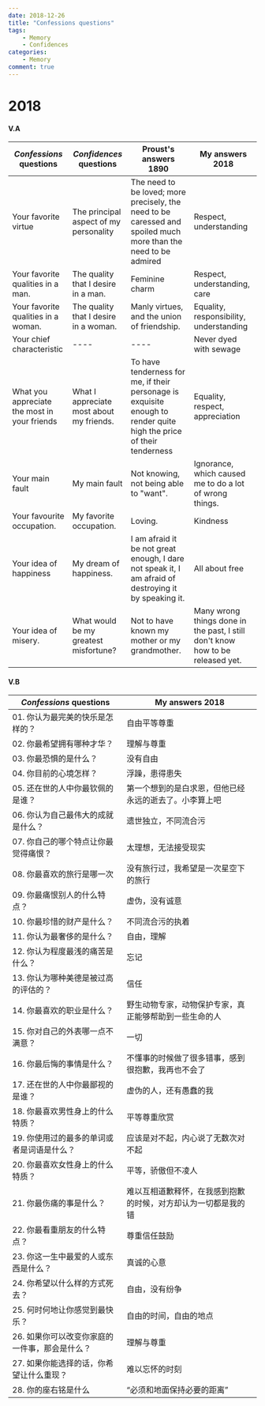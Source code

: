 ```yaml
---
date: 2018-12-26
title: "Confessions questions"
tags:
    - Memory
    - Confidences
categories:
    - Memory
comment: true
---
```


# 2018

#### V.A
|   *Confessions* questions                        |   *Confidences* questions                    |   Proust's answers 1890                                          |   My answers 2018                                               |
|   --------------------------------------------   |   ----------------------------------------   |   ------------------------------------------------------------   |   ------------------------------------------------------------  |
|   Your favorite virtue                           |   The principal aspect of my personality     |   The need to be loved; more precisely, the need to be caressed and spoiled much more than the need to be admired   |   Respect, understanding                                        |
|   Your favorite qualities in a man.              |   The quality that I desire in a man.        |   Feminine charm                                                 |   Respect, understanding, care                                  |
|   Your favorite qualities in a woman.            |   The quality that I desire in a woman.      |   Manly virtues, and the union of friendship.                    |   Equality, responsibility, understanding                       |
|   Your chief characteristic                      |   ----                                       |   ----                                                           |   Never dyed with sewage                                        |
|   What you appreciate the most in your friends   |   What I appreciate most about my friends.   |   To have tenderness for me, if their personage is exquisite enough to render quite high the price of their tenderness   |   Equality, respect, appreciation                               |
|   Your main fault                                |   My main fault                              |   Not knowing, not being able to "want".                         |   Ignorance, which caused me to do a lot of wrong things.       |
|   Your favourite occupation.                     |   My favorite occupation.                    |   Loving.                                                        |   Kindness                                                      |
|   Your idea of happiness                         |   My dream of happiness.                     |   I am afraid it be not great enough, I dare not speak it, I am afraid of destroying it by speaking it.   |   All about free                                                |
|   Your idea of misery.                           |   What would be my greatest misfortune?      |   Not to have known my mother or my grandmother.                 |   Many wrong things done in the past, I still don't know how to be released yet.  |

#### V.B

|  *Confessions* questions |  My answers 2018 | 
|  ---------- |  ---------- | 
|  01. 你认为最完美的快乐是怎样的？ |  自由平等尊重 | 
|  02. 你最希望拥有哪种才华？ |  理解与尊重 | 
|  03. 你最恐惧的是什么？ |  没有自由 | 
|  04. 你目前的心境怎样？ |  浮躁，患得患失 | 
|  05. 还在世的人中你最钦佩的是谁？ |  第一个想到的是白求恩，但他已经永远的逝去了。小李算上吧 | 
|  06. 你认为自己最伟大的成就是什么？ |  遗世独立，不同流合污 | 
|  07. 你自己的哪个特点让你最觉得痛恨？ |  太理想，无法接受现实 | 
|  08. 你最喜欢的旅行是哪一次 |  没有旅行过，我希望是一次星空下的旅行 | 
|  09. 你最痛恨别人的什么特点？ |  虚伪，没有诚意 | 
|  10. 你最珍惜的财产是什么？ |  不同流合污的执着 | 
|  11. 你认为最奢侈的是什么？ |  自由，理解 | 
|  12. 你认为程度最浅的痛苦是什么？ |  忘记 | 
|  13. 你认为哪种美德是被过高的评估的？ |  信任 | 
|  14. 你最喜欢的职业是什么？ |  野生动物专家，动物保护专家，真正能够帮助到一些生命的人 | 
|  15. 你对自己的外表哪一点不满意？ |  一切 | 
|  16. 你最后悔的事情是什么？ |  不懂事的时候做了很多错事，感到很抱歉，我再也不会了 | 
|  17. 还在世的人中你最鄙视的是谁？ |  虚伪的人，还有愚蠢的我 | 
|  18. 你最喜欢男性身上的什么特质？ |  平等尊重欣赏 | 
|  19. 你使用过的最多的单词或者是词语是什么？ |  应该是对不起，内心说了无数次对不起 | 
|  20. 你最喜欢女性身上的什么特质？ |  平等，骄傲但不凌人 | 
|  21. 你最伤痛的事是什么？ |  难以互相道歉释怀，在我感到抱歉的时候，对方却认为一切都是我的错 | 
|  22. 你最看重朋友的什么特点？ |  尊重信任鼓励 | 
|  23. 你这一生中最爱的人或东西是什么？ |  真诚的心意 | 
|  24. 你希望以什么样的方式死去？ |  自由，没有纷争 | 
|  25. 何时何地让你感觉到最快乐？ |  自由的时间，自由的地点 | 
|  26. 如果你可以改变你家庭的一件事，那会是什么？ |  理解与尊重 | 
|  27. 如果你能选择的话，你希望让什么重现？ |  难以忘怀的时刻 | 
|  28. 你的座右铭是什么 |  “必须和地面保持必要的距离” | 


